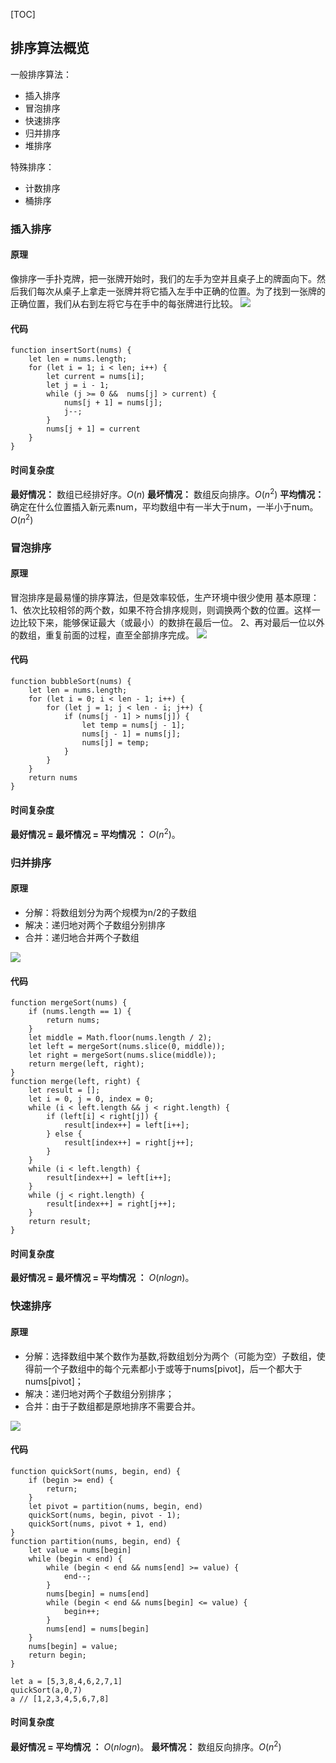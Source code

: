 [TOC]
## 排序算法概览
一般排序算法：
- 插入排序
- 冒泡排序
- 快速排序
- 归并排序
- 堆排序

特殊排序：
- 计数排序
- 桶排序
### 插入排序
#### 原理
像排序⼀⼿扑克牌，把⼀张牌开始时，我们的左⼿为空并且桌⼦上的牌⾯向下。然后我们每次从桌⼦上拿⾛⼀张牌并将它插⼊左⼿中正确的位置。为了找到⼀张牌的正确位置，我们从右到左将它与在⼿中的每张牌进⾏⽐较。
![](./images/3.png)
#### 代码
```
function insertSort(nums) {
    let len = nums.length;
    for (let i = 1; i < len; i++) {
        let current = nums[i];
        let j = i - 1;
        while (j >= 0 &&  nums[j] > current) {
            nums[j + 1] = nums[j];
            j--;
        }
        nums[j + 1] = current
    }
}
```
#### 时间复杂度
**最好情况：** 数组已经排好序。$O(n)$
**最坏情况：** 数组反向排序。$O(n^2)$
**平均情况：** 确定在什么位置插入新元素num，平均数组中有一半大于num，一半小于num。$O(n^2)$
### 冒泡排序
#### 原理
冒泡排序是最易懂的排序算法，但是效率较低，生产环境中很少使用
基本原理：
1、依次比较相邻的两个数，如果不符合排序规则，则调换两个数的位置。这样一边比较下来，能够保证最大（或最小）的数排在最后一位。
2、再对最后一位以外的数组，重复前面的过程，直至全部排序完成。
 ![](./images/2.png)
#### 代码
```
function bubbleSort(nums) {
    let len = nums.length;
    for (let i = 0; i < len - 1; i++) {
        for (let j = 1; j < len - i; j++) {
            if (nums[j - 1] > nums[j]) {
                let temp = nums[j - 1];
                nums[j - 1] = nums[j];
                nums[j] = temp;
            }
        }
    }
    return nums
}
```
#### 时间复杂度
**最好情况 = 最坏情况 = 平均情况 ：** $O(n^2)$。
### 归并排序
#### 原理
- 分解：将数组划分为两个规模为n/2的⼦数组
- 解决：递归地对两个⼦数组分别排序
- 合并：递归地合并两个⼦数组

![](./images/4.png)
#### 代码
```
function mergeSort(nums) {
    if (nums.length == 1) {
        return nums;
    }
    let middle = Math.floor(nums.length / 2);
    let left = mergeSort(nums.slice(0, middle));
    let right = mergeSort(nums.slice(middle));
    return merge(left, right);
}
function merge(left, right) {
    let result = [];
    let i = 0, j = 0, index = 0;
    while (i < left.length && j < right.length) {
        if (left[i] < right[j]) {
            result[index++] = left[i++];
        } else {
            result[index++] = right[j++];
        }
    }
    while (i < left.length) {
        result[index++] = left[i++];
    }
    while (j < right.length) {
        result[index++] = right[j++];
    }
    return result;
}
```
#### 时间复杂度
**最好情况 = 最坏情况 = 平均情况 ：** $O(nlogn)$。
### 快速排序
#### 原理
- 分解：选择数组中某个数作为基数,将数组划分为两个（可能为空）⼦数组，使得前⼀个⼦数组中的每个元素都⼩于或等于nums[pivot]，后⼀个都⼤于nums[pivot]；
- 解决：递归地对两个⼦数组分别排序；
- 合并：由于⼦数组都是原地排序不需要合并。

![](./images/5.png)
#### 代码
```
function quickSort(nums, begin, end) {
    if (begin >= end) {
        return;
    }
    let pivot = partition(nums, begin, end)
    quickSort(nums, begin, pivot - 1);
    quickSort(nums, pivot + 1, end)
}
function partition(nums, begin, end) {
    let value = nums[begin]
    while (begin < end) {
        while (begin < end && nums[end] >= value) {
            end--;
        }
        nums[begin] = nums[end]
        while (begin < end && nums[begin] <= value) {
            begin++;
        }
        nums[end] = nums[begin]
    }
    nums[begin] = value;
    return begin;
}

let a = [5,3,8,4,6,2,7,1]
quickSort(a,0,7)
a // [1,2,3,4,5,6,7,8]
```
#### 时间复杂度
**最好情况 = 平均情况 ：** $O(nlogn)$。
**最坏情况：** 数组反向排序。$O(n^2)$